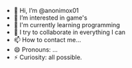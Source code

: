- 👋 Hi, I’m @anonimox01
- 👀 I’m interested in game's
- 🌱 I'm currently learning programming
- 💞️ I try to collaborate in everything I can
- 📫 How to contact me...
- 😄 Pronouns: ...
- ⚡ Curiosity: all possible.

<!---
anonimox01/anonimox01 is a ✨ special ✨ repository because its `README.md` (this file) appears on your GitHub profile.
You can click the Preview link to take a look at your changes.
--->
